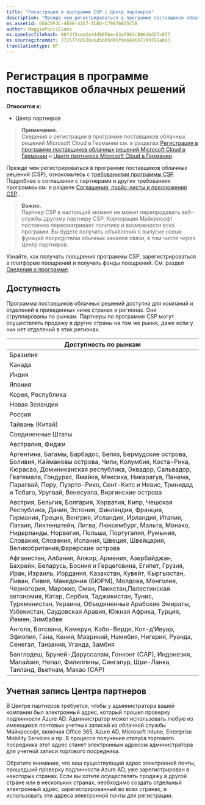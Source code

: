 ```yaml
---
title: "Регистрация в программе CSP | Центр партнеров"
description: "Прежде чем регистрироваться в программе поставщиков облачных решений, ознакомьтесь с требованиями программы CSP."
ms.assetid: 6EAC0F3C-4E88-4167-ACED-C79876825C5B
author: MaggiePucciEvans
ms.openlocfilehash: 88fd35cea2e44d905bec63a7963c886dbd27c07f
ms.sourcegitcommit: 772577c0538a5d5b05d45f0e669697209761ab03
translationtype: HT
---
```

# <a name="enroll-in-the-cloud-solution-provider-program"></a>Регистрация в программе поставщиков облачных решений

**Относится к:**

-  Центр партнеров

>**Примечание.**<br>
Сведения о регистрации в программе поставщиков облачных решений Microsoft Cloud в Германии см. в разделах [Регистрация в программе поставщиков облачных решений Microsoft Cloud в Германии](enroll-in-csp-for-microsoft-cloud-germany.md) и [Центр партнеров Microsoft Cloud в Германии](partner-center-for-microsoft-cloud-germany.md).

Прежде чем регистрироваться в программе поставщиков облачных решений (CSP), ознакомьтесь с [требованиями программы CSP]( http://go.microsoft.com/fwlink/p/?LinkId=617116). Подробнее о соглашении с партнерами и других требованиях программы см. в разделе [Соглашения, прайс-листы и предложения CSP](csp-documents-and-learning-resources.md). 

>**Важно.**<br>
Партнер CSP в настоящий момент не может перепродавать веб-службы другому партнеру CSP. Корпорация Майкрософт постоянно пересматривает политику и возможности всех программ. Вы будете получать объявления о выпуске новых функций посредством обычных каналов связи, в том числе через Центр партнеров.  

Узнайте, как получать поощрения программы CSP, зарегистрироваться в платформе поощрений и получать фонды поощрений. См. раздел [Сведения о программе](https://go.microsoft.com/fwlink/?linkid=831533).

## <a href="" id="markets"></a>Доступность


Программа поставщиков облачных решений доступна для компаний и отделений в приведенных ниже странах и регионах. Они сгруппированы по рынкам. Партнеры по программе CSP могут осуществлять продажу в другие страны на том же рынке, даже если у них нет отделений в этих регионах.

| Доступность по рынкам                                                                                                                                                                                                                                                                                                                                                                                                                 |
|----------------------------------------------------------------------------------------------------------------------------------------------------------------------------------------------------------------------------------------------------------------------------------------------------------------------------------------------------------------------------------------------------------------------------------------|
| Бразилия                                                                                                                                                                                                                                                                                                                                                                                                                                 |
| Канада                                                                                                                                                                                                                                                                                                                                                                                                                                 |
| Индия                                                                                                                                                                                                                                                                                                                                                                                                                                  |
| Япония                                                                                                                                                                                                                                                                                                                                                                                                                                  |
| Корея, Республика                                                                                                                                                                                                                                                                                                                                                                                                                                  |
| Новая Зеландия                                                                                                                                                                                                                                                                                                                                                                                                                            |
| Россия                                                                                                                                                                                                                                                                                                                                                                                                                                 |
| Тайвань (Китай)                                                                                                                                                                                                                                                                                                                                                                                                                                 |
| Соединенные Штаты                                                                                                                                                                                                                                                                                                                                                                                                                          |
| Австралия, Фиджи                                                                                                                                                                                                                                                                                                                                                                                                                        |
| Аргентина, Багамы, Барбадос, Белиз, Бермудские острова, Боливия, Каймановы острова, Чили, Колумбия, Коста-Рика, Кюрасао, Доминиканская республика, Эквадор, Сальвадор, Гватемала, Гондурас, Ямайка, Мексика, Никарагуа, Панама, Парагвай, Перу, Пуэрто-Рико, Сент-Китс и Невис, Тринидад и Тобаго, Уругвай, Венесуэла, Виргинские острова                                                                                                           |
| Австрия, Бельгия, Болгария, Хорватия, Кипр, Чешская Республика, Дания, Эстония, Финляндия, Франция, Германия, Греция, Венгрия, Исландия, Ирландия, Италия, Латвия, Лихтенштейн, Литва, Люксембург, Мальта, Монако, Нидерланды, Норвегия, Польша, Португалия, Румыния, Словакия, Словения, Испания, Швеция, Швейцария, Великобритания,Фарерские острова                                                                                          |
| Афганистан, Албания, Алжир, Армения, Азербайджан, Бахрейн, Беларусь, Босния и Герцеговина, Египет, Грузия, Ирак, Израиль, Иордания, Казахстан, Кувейт, Кыргызстан, Ливан, Ливия, Македония (БЮРМ), Молдова, Монголия, Черногория, Марокко, Оман, Пакистан,Палестинская автономия, Катар, Сербия, Таджикистан, Тунис, Туркменистан, Украина, Объединенные Арабские Эмираты, Узбекистан, Саудовская Аравия, Южная Африка, Турция, Йемен, Зимбабве |
| Ангола, Ботсвана, Камерун, Кабо-Верде, Кот-д’Ивуар, Эфиопия, Гана, Кения, Маврикий, Намибия, Нигерия, Руанда, Сенегал, Танзания, Уганда, Замбия                                                                                                                                                                                                                                                                                  |
| Бангладеш, Бруней-Даруссалам, Гонконг (САР), Индонезия, Малайзия, Непал, Филиппины, Сингапур, Шри-Ланка, Таиланд, Вьетнам, Макао (САР)                                                                                                                                                                                                                                                                                              |

 

## <a name="partner-center-account"></a>Учетная запись Центра партнеров


В Центре партнеров требуется, чтобы у администратора вашей компании был электронный адрес, который прошел проверку подлинности Azure AD. Администратор может использовать любую из имеющихся почтовых учетных записей из облачной службы Майкрософт, включая Office 365, Azure AD, Microsoft Intune, Enterprise Mobility Services и пр. В процессе получения статуса торгового посредника этот адрес станет электронным адресом администратора для учетной записи торгового посредника.

Обратите внимание, что ваш существующий адрес электронной почты, прошедший проверку подлинности Azure AD, уже зарегистрирован в некоторых странах. Если вы хотите осуществлять продажу в другой стране или в нескольких странах, необходимо создать отдельный электронный адрес, зарегистрированный во всех странах, и использовать эти адреса электронной почты для регистрации.

 

 



